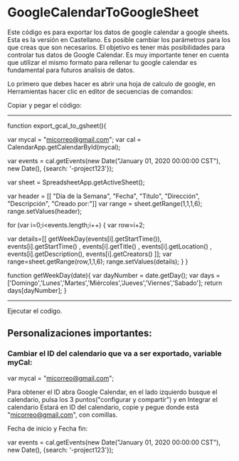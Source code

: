 # GoogleCalendarToGoogleSheet
Este código es para exportar los datos de google calendar a google sheets. Esta es la versión en Castellano.
Es posible cambiar los parámetros para los que creas que son necesarios. El objetivo es tener más posibilidades para controlar tus datos de Google Calendar.
Es muy importante tener en cuenta que utilizar el mismo formato para rellenar tu google calendar es fundamental para futuros analisis de datos. 


Lo primero que debes hacer es abrir una hoja de calculo de google, en Herramientas hacer clic en editor de secuencias de comandos: 

Copiar y pegar el código:
_______________________________________________________________________________________________________________________________________________________
function export_gcal_to_gsheet(){


var mycal = "micorreo@gmail.com";
var cal = CalendarApp.getCalendarById(mycal);

var events = cal.getEvents(new Date("January 01, 2020 00:00:00 CST"), new Date(), {search: '-project123'});


var sheet = SpreadsheetApp.getActiveSheet();

var header = [[ "Día de la Semana", "Fecha", "Titulo", "Dirección", "Descripción", "Creado por:"]]
var range = sheet.getRange(1,1,1,6);
range.setValues(header);

  

for (var i=0;i<events.length;i++) {
  var row=i+2;

  var details=[[ getWeekDay(events[i].getStartTime()),  events[i].getStartTime() , events[i].getTitle() , events[i].getLocation() , events[i].getDescription(), events[i].getCreators() ]];
  var range=sheet.getRange(row,1,1,6);
  range.setValues(details);
 }
}


function getWeekDay(date){
  var dayNumber = date.getDay();
  var days = ['Domingo','Lunes','Martes','Miércoles','Jueves','Viernes','Sabado'];
  return days[dayNumber];
}
_________________________________________________________________________________________________________________________________________________________


Ejecutar el codigo.

## Personalizaciones importantes:

### Cambiar el ID del calendario que va a ser exportado, variable myCal:
var mycal = "micorreo@gmail.com";

Para obtener el ID abra Google Calendar, en el lado izquierdo busque el calendario, pulsa los 3 puntos("configurar y compartir") y en Integrar el calendario
Estará en ID del calendario, copie y pegue donde está "micorreo@gmail.com", con comillas. 


Fecha de inicio y Fecha fin:

var events = cal.getEvents(new Date("January 01, 2020 00:00:00 CST"), new Date(), {search: '-project123'});


